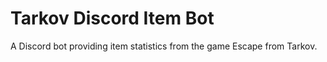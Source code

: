 # Tarkov Discord Item Bot

A Discord bot providing item statistics from the game Escape from Tarkov.
